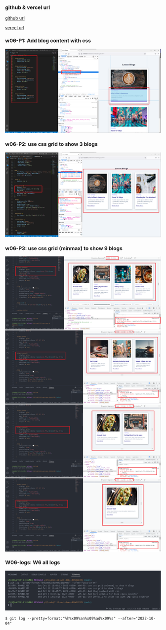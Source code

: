 ### github & vercel url

[github url](https://github.com/409411385/1111-web-demo-409411385)

[vercel url](https://1111-web-demo-409411385-tyqf.vercel.app/)

### w06-P1: Add blog content with css

![](w06-p1.png)

### w06-P2: use css grid to show 3 blogs

![](w06-p2.png)

### w06-P3: use css grid (minmax) to show 9 blogs

![](w06-p3-1.png)
![](w06-p3-2.png)
![](w06-p3-3.png)
![](w06-p3-4.png)

### W06-logs: W6 all logs

![](w06-logs.png)

```
$ git log --pretty=format:"%h%x09%an%x09%ad%x09%s" --after="2022-10-04"


```